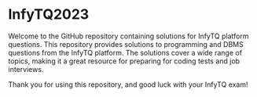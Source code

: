 # InfyTQ2023
Welcome to the GitHub repository containing solutions for InfyTQ platform questions. This repository provides solutions to programming and DBMS questions from the InfyTQ platform. The solutions cover a wide range of topics, making it a great resource for preparing for coding tests and job interviews.

Thank you for using this repository, and good luck with your InfyTQ exam!

